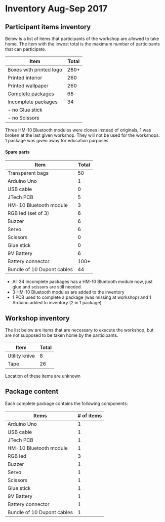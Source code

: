 # Inventory Aug-Sep 2017
## Participant items inventory
Below is a list of items that participants of the workshop are allowed to take home. The item with the lowest total is the maximum number of participants that can participate.

|Item                                   |Total|
|---------------------------------------|-----|
|Boxes with printed logo                |280+ |
|Printed interior                       |260  |
|Printed wallpaper                      |260  |
|[Complete packages](#package-content)  |68   |
|Incomplete packages                    |34   |
| - no Glue stick                       |     |
| - no Scissors                         |     |

Three HM-10 Bluetooth modules were clones instead of originals, 1 was broken at the last given workshop.
They will not be used for the workshops. 1 package was given away for education purposes.



#### Spare parts
|Item                       |Total|
|---------------------------|-----|
|Transparent bags           |50   |
|Arduino Uno                |1    |
|USB cable                  |0    |
|JTech PCB                  |5    |
|HM-10 Bluetooth module     |3    |
|RGB led (set of 3)         |6    |
|Buzzer                     |6    |
|Servo                      |6    |
|Scissors                   |0    |
|Glue stick                 |0    |
|9V Battery                 |6    |
|Battery connector          |100+ |
|Bundle of 10 Dupont cables |44   |

- All 34 Incomplete packages has a HM-10 Bluetooth module now, just glue and scissors are still needed.
- 3 HM-10 Bluetooth modules are added to the inventory
- 1 PCB used to complete a package (was missing at workshop) and 1 Arduino added to inventory (2 in 1 package)

## Workshop inventory
The list below are items that are necessary to execute the workshop, but are not supposed to be taken home by the participants.

|Item           |Total|
|---------------|-----|
|Utility knive  |8    | 
|Tape           |26   |

Location of these items are unknown

## Package content
Each complete package contains the following components:

|Items                      |# of items |
|---------------------------|-----------|
|Arduino Uno                |1          |
|USB cable                  |1          |
|JTech PCB                  |1          |
|HM-10 Bluetooth module     |1          |
|RGB led                    |3          |
|Buzzer                     |1          |
|Servo                      |1          |
|Scissors                   |1          |
|Glue stick                 |1          |
|9V Battery                 |1          |
|Battery connector          |1          |
|Bundle of 10 Dupont cables |1          |
